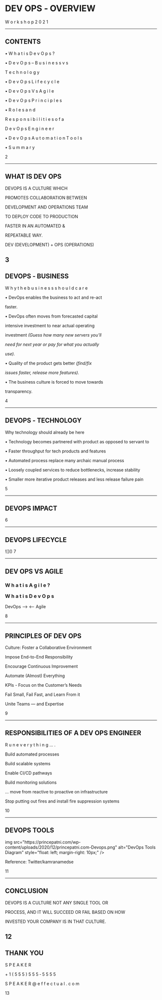 

<h1> DEV OPS ‐ OVERVIEW </h1>

W o r k s h o p 2 0 2 1

---



<h2> CONTENTS </h2>

• W h a t i s D e v O p s ?

• D e v O p s – B u s i n e s s v s

T e c h n o l o g y

• D e v O p s L i f e c y c l e

• D e v O p s V s A g i l e

• D e v O p s P r i n c i p l e s

• R o l e s a n d

R e s p o n s i b i l i t i e s o f a

D e v O p s E n g i n e e r

• D e v O p s A u t o m a t i o n T o o l s

• S u m m a r y

2


---


<h2> WHAT IS DEV OPS </h2>

DEVOPS IS A CULTURE WHICH

PROMOTES COLLABORATION BETWEEN

DEVELOPMENT AND OPERATIONS TEAM

TO DEPLOY CODE TO PRODUCTION

FASTER IN AN AUTOMATED &

REPEATABLE WAY.

DEV (DEVELOPMENT) + OPS (OPERATIONS)

3
---



<h2> DEVOPS ‐ BUSINESS </h2>

W h y t h e b u s i n e s s s h o u l d c a r e

• DevOps enables the business to act and re-act

faster.

• DevOps often moves from forecasted capital

intensive investment to near actual operating

investment *(Guess how many new servers you’ll*

*need for next year or pay for what you actually*

*use).*

• Quality of the product gets better *(find/fix*

*issues faster, release more features).*

• The business culture is forced to move towards

transparency.

4


---


<h2> DEVOPS ‐ TECHNOLOGY </h2>

Why technology should already be here

• Technology becomes partnered with product as opposed to servant to

• Faster throughput for tech products and features

• Automated process replace many archaic manual process

• Loosely coupled services to reduce bottlenecks, increase stability

• Smaller more iterative product releases and less release failure pain

5


---


<h2> DEVOPS IMPACT </h2>

6


---


<h2> DEVOPS LIFECYCLE </h2>
![]()
7


---


<h2> DEV OPS VS AGILE </h2>

<h3> W h a t i s A g i l e ?

W h a t i s D e v O p s </h3>

DevOps  --> <--  Agile

8


---


<h2> PRINCIPLES OF DEV OPS </h2>

Culture: Foster a Collaborative Environment

Impose End-to-End Responsibility

Encourage Continuous Improvement

Automate (Almost) Everything

KPIs - Focus on the Customer’s Needs

Fail Small, Fail Fast, and Learn From it

Unite Teams — and Expertise

9


---


<h2> RESPONSIBILITIES OF A DEV OPS ENGINEER </h2>

R u n e v e r y t h i n g … .

Build automated processes

Build scalable systems

Enable CI/CD pathways

Build monitoring solutions

… move from reactive to proactive on infrastructure

Stop putting out fires and install fire suppression systems

10

---



 <h2> DEVOPS TOOLS </h2>
img src="https://princepatni.com/wp-content/uploads/2020/12/princepatni.com-Devops.png"
alt="DevOps Tools Diagram"
style="float: left; margin-right: 10px;" />


Reference: Twitter/kamranamedse

11


---


<h2> CONCLUSION </h2>

DEVOPS IS A CULTURE NOT ANY SINGLE TOOL OR

PROCESS, AND IT WILL SUCCEED OR FAIL BASED ON HOW

INVESTED YOUR COMPANY IS IN THAT CULTURE.

12
---


<h2> THANK YOU </h2>

S P E A K E R

\+ 1 ( 5 5 5 ) 5 5 5 ‐ 5 5 5 5

S P E A K E R @ e f f e c t u a l . c o m

13
